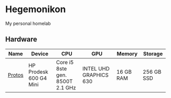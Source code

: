 # Hegemonikon

My personal homelab

## Hardware

| Name | Device | CPU | GPU | Memory | Storage |
| ---- | ------ | --- | --- | ------ | ------- |
| [Protos](./nodes/protos.yaml) | HP Prodesk 600 G4 Mini | Core i5 8ste gen. 8500T 2.1 GHz | INTEL UHD GRAPHICS 630 | 16 GB RAM | 256 GB SSD |
